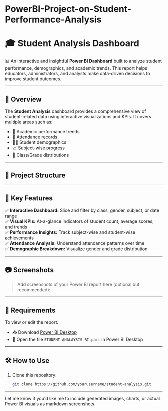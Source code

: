 # PowerBI-Project-on-Student-Performance-Analysis


# 🎓 Student Analysis Dashboard

📊 An interactive and insightful **Power BI Dashboard** built to analyze student performance, demographics, and academic trends. This report helps educators, administrators, and analysts make data-driven decisions to improve student outcomes.

---

## 📌 Overview

The **Student Analysis** dashboard provides a comprehensive view of student-related data using interactive visualizations and KPIs. It covers multiple areas such as:

- 🎯 Academic performance trends
- 📅 Attendance records
- 🧑‍🎓 Student demographics
- 📈 Subject-wise progress
- 🏫 Class/Grade distributions

---

## 📁 Project Structure


---

## 🚀 Key Features

✅ **Interactive Dashboard:** Slice and filter by class, gender, subject, or date range  
✅ **Visual KPIs:** At-a-glance indicators of student count, average scores, and trends  
✅ **Performance Insights:** Track subject-wise and student-wise achievements  
✅ **Attendance Analysis:** Understand attendance patterns over time  
✅ **Demographic Breakdown:** Visualize gender and grade distribution

---

## 📷 Screenshots

> Add screenshots of your Power BI report here (optional but recommended):


---

## 🔧 Requirements

To view or edit the report:

- 📥 Download [Power BI Desktop](https://powerbi.microsoft.com/desktop/)
- 📂 Open the file `STUDENT ANALAYSIS BI.pbit` in Power BI Desktop

---

## 🛠️ How to Use

1. Clone this repository:
   ```bash
   git clone https://github.com/yourusername/student-analysis.git

---

Let me know if you'd like me to include generated images, charts, or actual Power BI visuals as markdown screenshots.


